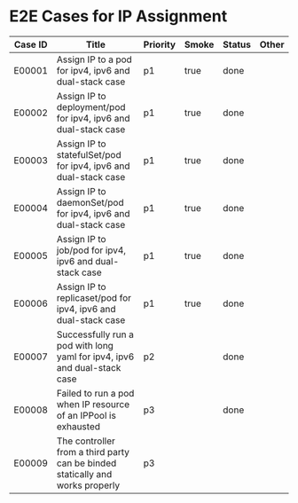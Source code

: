 # E2E Cases for IP Assignment

| Case ID | Title                                                                          | Priority | Smoke | Status |    Other    |
|---------|--------------------------------------------------------------------------------|----------|-------|--------|-------------|
| E00001  | Assign IP to a pod for ipv4, ipv6 and dual-stack case                          | p1       | true  | done   |             |
| E00002  | Assign IP to deployment/pod for ipv4, ipv6 and dual-stack case                 | p1       | true  | done   |             |
| E00003  | Assign IP to statefulSet/pod for ipv4, ipv6 and dual-stack case                | p1       | true  | done   |             |
| E00004  | Assign IP to daemonSet/pod for ipv4, ipv6 and dual-stack case                  | p1       | true  | done   |             |
| E00005  | Assign IP to job/pod for ipv4, ipv6 and dual-stack case                        | p1       | true  | done   |             |
| E00006  | Assign IP to replicaset/pod for ipv4, ipv6 and dual-stack case                 | p1       | true  | done   |             |
| E00007  | Successfully run a pod with long yaml for ipv4, ipv6 and dual-stack case       | p2       |       | done   |             |
| E00008  | Failed to run a pod when IP resource of an IPPool is exhausted                 | p3       |       | done   |             |
| E00009  | The controller from a third party can be binded statically and works properly  | p3       |       |      |             |

